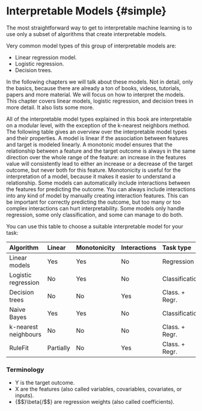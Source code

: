# Interpretable Models {#simple}
The most straightforward way to get to interpretable machine learning is to use only a subset of algorithms that create interpretable models.

Very common model types of this group of interpretable models are:

* Linear regression model.
* Logistic regression.
* Decision trees.

In the following chapters  we will talk about these models.
Not in detail, only the basics, because there are already a ton of books, videos, tutorials, papers and more material.
We will focus on how to interpret the models.
This chapter covers linear models, logistic regression, and decision trees in more detail. It also lists some more.

All of the interpretable model types explained in this book are interpretable on a modular level, with the exception of the k-nearest neighbors method.
The following table gives an overview over the interpretable model types and their properties.
A model is linear if the association between features and target is modeled linearly.
A monotonic model ensures that the relationship between a feature and the target outcome is always in the same direction over the whole range of the feature:
an increase in the features value will consistently lead to either an increase or a decrease of the target outcome, but never both for this feature.
Monotonicity is useful for the interpretation of a model, because it makes it easier to understand a relationship.
Some models can automatically include interactions between the features for predicting the outcome.
You can always include interactions into any kind of model by manually creating interaction features.
This can be important for correctly predicting the outcome, but too many or too complex interactions can hurt interpretability.
Some models only handle regression, some only classification, and some can manage to do both.

You can use this table to choose a suitable interpretable model for your task:

| Algorithm |Linear |Monotonicity |Interactions | Task type|
|:--------------|:----|:----|:------|:--------|
| Linear models | Yes | Yes | No | Regression |
| Logistic regression | No | Yes | No | Classification |
| Decision trees | No | No | Yes | Class. + Regr. |
| Naive Bayes | Yes | Yes | No | Classification |
| k-nearest neighbours | No | No | No | Class. + Regr.|
| RuleFit| Partially | No | Yes| Class. + Regr.|

<h3> Terminology </h3>

- Y is the target outcome.
- X are the features (also called variables, covariables, covariates, or inputs).
- {$$}\beta{/$$} are regression weights (also called coefficients).
